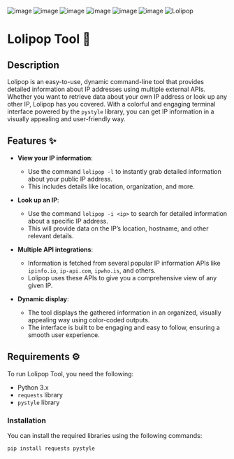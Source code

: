 ![image](https://github.com/user-attachments/assets/fd65b6bf-1c9b-431d-a955-bc9a67fca5ce)
![image](https://github.com/user-attachments/assets/1d3e701d-f42c-45e9-b9ab-b48932689606)
![image](https://github.com/user-attachments/assets/ff37597c-bd6d-4a8a-b231-3f5a28c88a23)
![image](https://github.com/user-attachments/assets/c998a42f-e6d3-4c7f-8240-4aa7dd873a51)
![image](https://github.com/user-attachments/assets/82fcb89e-ecab-4882-9893-f0a950f9927c)
![image](https://github.com/user-attachments/assets/c7c1e43a-415c-422f-9dc2-bf723ee71631)
![Lolipop](https://github.com/user-attachments/assets/837764c4-d49f-42e4-a8b4-94d4c22ead72)

# Lolipop Tool 🍭

## Description
Lolipop is an easy-to-use, dynamic command-line tool that provides detailed information about IP addresses using multiple external APIs. Whether you want to retrieve data about your own IP address or look up any other IP, Lolipop has you covered. With a colorful and engaging terminal interface powered by the `pystyle` library, you can get IP information in a visually appealing and user-friendly way.

## Features ✨
- **View your IP information**: 
   - Use the command `lolipop -l` to instantly grab detailed information about your public IP address.
   - This includes details like location, organization, and more.
  
- **Look up an IP**: 
   - Use the command `lolipop -i <ip>` to search for detailed information about a specific IP address.
   - This will provide data on the IP’s location, hostname, and other relevant details.
  
- **Multiple API integrations**: 
   - Information is fetched from several popular IP information APIs like `ipinfo.io`, `ip-api.com`, `ipwho.is`, and others.
   - Lolipop uses these APIs to give you a comprehensive view of any given IP.
  
- **Dynamic display**: 
   - The tool displays the gathered information in an organized, visually appealing way using color-coded outputs.
   - The interface is built to be engaging and easy to follow, ensuring a smooth user experience.
  
## Requirements ⚙️
To run Lolipop Tool, you need the following:
- Python 3.x
- `requests` library
- `pystyle` library

### Installation
You can install the required libraries using the following commands:

```bash
pip install requests pystyle

